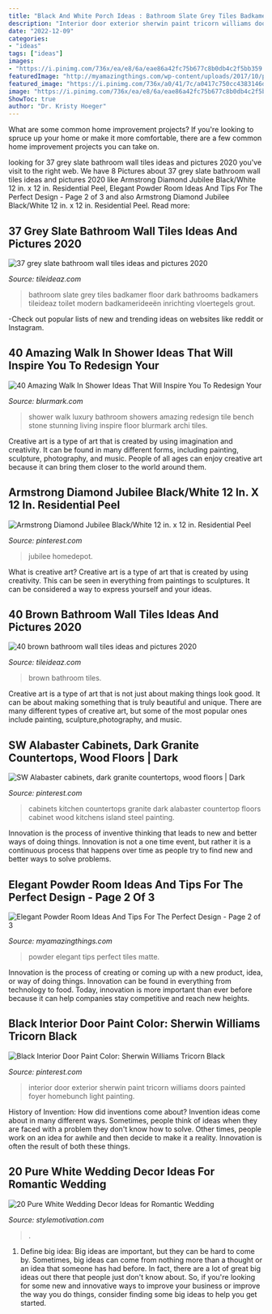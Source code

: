 ```yaml
---
title: "Black And White Porch Ideas : Bathroom Slate Grey Tiles Badkamer Floor Dark Bathrooms Badkamers Tileideaz Toilet Modern Badkamerideeën Inrichting Vloertegels Grout"
description: "Interior door exterior sherwin paint tricorn williams doors painted foyer homebunch light painting"
date: "2022-12-09"
categories:
- "ideas"
tags: ["ideas"]
images:
- "https://i.pinimg.com/736x/ea/e8/6a/eae86a42fc75b677c8b0db4c2f5bb359.jpg"
featuredImage: "http://myamazingthings.com/wp-content/uploads/2017/10/powder-room-7-.jpg"
featured_image: "https://i.pinimg.com/736x/a0/41/7c/a0417c750cc4383146d43cbe4856acbb.jpg"
image: "https://i.pinimg.com/736x/ea/e8/6a/eae86a42fc75b677c8b0db4c2f5bb359.jpg"
ShowToc: true
author: "Dr. Kristy Hoeger"
---
```



What are some common home improvement projects?
If you're looking to spruce up your home or make it more comfortable, there are a few common home improvement projects you can take on.

	

		
looking for 37 grey slate bathroom wall tiles ideas and pictures 2020 you've visit to the right web. We have 8 Pictures about 37 grey slate bathroom wall tiles ideas and pictures 2020 like Armstrong Diamond Jubilee Black/White 12 in. x 12 in. Residential Peel, Elegant Powder Room Ideas And Tips For The Perfect Design - Page 2 of 3 and also Armstrong Diamond Jubilee Black/White 12 in. x 12 in. Residential Peel. Read more:
		
    
## 37 Grey Slate Bathroom Wall Tiles Ideas And Pictures 2020

<img loading=lazy src="https://www.tileideaz.com/wp-content/uploads/2015/03/grey_slate_bathroom_wall_tiles_13.jpg" onerror="this.onerror=null;this.src='https://tse3.mm.bing.net/th?id=OIP.z2gZxOIDy9_YJGbqI8kDxQHaJ2&amp;pid=15.1';" alt="37 grey slate bathroom wall tiles ideas and pictures 2020">

_Source: tileideaz.com_

>bathroom slate grey tiles badkamer floor dark bathrooms badkamers tileideaz toilet modern badkamerideeën inrichting vloertegels grout. 

	

-Check out popular lists of new and trending ideas on websites like reddit or Instagram.

    
## 40 Amazing Walk In Shower Ideas That Will Inspire You To Redesign Your

<img loading=lazy src="https://www.blurmark.com/wp-content/uploads/2017/02/Stunning-walk-in-shower.jpg" onerror="this.onerror=null;this.src='https://tse1.mm.bing.net/th?id=OIP.SS7f1IWzkH7khWoPT4WyuQHaJ4&amp;pid=15.1';" alt="40 Amazing Walk In Shower Ideas That Will Inspire You To Redesign Your">

_Source: blurmark.com_

>shower walk luxury bathroom showers amazing redesign tile bench stone stunning living inspire floor blurmark archi tiles. 

	

Creative art is a type of art that is created by using imagination and creativity. It can be found in many different forms, including painting, sculpture, photography, and music. People of all ages can enjoy creative art because it can bring them closer to the world around them.

    
## Armstrong Diamond Jubilee Black/White 12 In. X 12 In. Residential Peel

<img loading=lazy src="https://i.pinimg.com/736x/ea/e8/6a/eae86a42fc75b677c8b0db4c2f5bb359.jpg" onerror="this.onerror=null;this.src='https://tse4.mm.bing.net/th?id=OIP.5jQiL_UO9RqjGpwqyJzuagAAAA&amp;pid=15.1';" alt="Armstrong Diamond Jubilee Black/White 12 in. x 12 in. Residential Peel">

_Source: pinterest.com_

>jubilee homedepot. 

	

What is creative art?
Creative art is a type of art that is created by using creativity. This can be seen in everything from paintings to sculptures. It can be considered a way to express yourself and your ideas.

    
## 40 Brown Bathroom Wall Tiles Ideas And Pictures 2020

<img loading=lazy src="https://www.tileideaz.com/wp-content/uploads/2015/03/brown_bathroom_wall_tiles_15.jpg" onerror="this.onerror=null;this.src='https://tse2.mm.bing.net/th?id=OIP.kQWQg3rs2tjhdDEHMe-f6AHaLU&amp;pid=15.1';" alt="40 brown bathroom wall tiles ideas and pictures 2020">

_Source: tileideaz.com_

>brown bathroom tiles. 

	

Creative art is a type of art that is not just about making things look good. It can be about making something that is truly beautiful and unique. There are many different types of creative art, but some of the most popular ones include painting, sculpture,photography, and music.

    
## SW Alabaster Cabinets, Dark Granite Countertops, Wood Floors | Dark

<img loading=lazy src="https://i.pinimg.com/736x/a0/41/7c/a0417c750cc4383146d43cbe4856acbb.jpg" onerror="this.onerror=null;this.src='https://tse1.mm.bing.net/th?id=OIP.geCISrj1Q2oBX4KAaDlvzwHaJ3&amp;pid=15.1';" alt="SW Alabaster cabinets, dark granite countertops, wood floors | Dark">

_Source: pinterest.com_

>cabinets kitchen countertops granite dark alabaster countertop floors cabinet wood kitchens island steel painting. 

	

Innovation is the process of inventive thinking that leads to new and better ways of doing things. Innovation is not a one time event, but rather it is a continuous process that happens over time as people try to find new and better ways to solve problems.

    
## Elegant Powder Room Ideas And Tips For The Perfect Design - Page 2 Of 3

<img loading=lazy src="http://myamazingthings.com/wp-content/uploads/2017/10/powder-room-7-.jpg" onerror="this.onerror=null;this.src='https://tse2.mm.bing.net/th?id=OIP.8J4nhn_kVgvK36UUcQZuwgHaLH&amp;pid=15.1';" alt="Elegant Powder Room Ideas And Tips For The Perfect Design - Page 2 of 3">

_Source: myamazingthings.com_

>powder elegant tips perfect tiles matte. 

	

Innovation is the process of creating or coming up with a new product, idea, or way of doing things. Innovation can be found in everything from technology to food. Today, innovation is more important than ever before because it can help companies stay competitive and reach new heights.

    
## Black Interior Door Paint Color: Sherwin Williams Tricorn Black

<img loading=lazy src="https://i.pinimg.com/736x/f3/6f/e0/f36fe09a4480ff9e0d47304149de98df.jpg" onerror="this.onerror=null;this.src='https://tse4.mm.bing.net/th?id=OIP.mpcguvM0fNcBvdwzXBEEMgHaLH&amp;pid=15.1';" alt="Black Interior Door Paint Color: Sherwin Williams Tricorn Black">

_Source: pinterest.com_

>interior door exterior sherwin paint tricorn williams doors painted foyer homebunch light painting. 

	

History of Invention: How did inventions come about?
Invention ideas come about in many different ways. Sometimes, people think of ideas when they are faced with a problem they don't know how to solve. Other times, people work on an idea for awhile and then decide to make it a reality. Innovation is often the result of both these things.

    
## 20 Pure White Wedding Decor Ideas For Romantic Wedding

<img loading=lazy src="https://www.stylemotivation.com/wp-content/uploads/2013/09/20-Pure-White-Wedding-Décor-Ideas-for-Romantic-Wedding-7.jpg" onerror="this.onerror=null;this.src='https://tse4.mm.bing.net/th?id=OIP.vX2fgD1DS2qMgvy_-UhcMAHaLH&amp;pid=15.1';" alt="20 Pure White Wedding Decor Ideas for Romantic Wedding">

_Source: stylemotivation.com_

>. 

	

1. Define big idea:
Big ideas are important, but they can be hard to come by. Sometimes, big ideas can come from nothing more than a thought or an idea that someone has had before. In fact, there are a lot of great big ideas out there that people just don't know about. So, if you're looking for some new and innovative ways to improve your business or improve the way you do things, consider finding some big ideas to help you get started.

